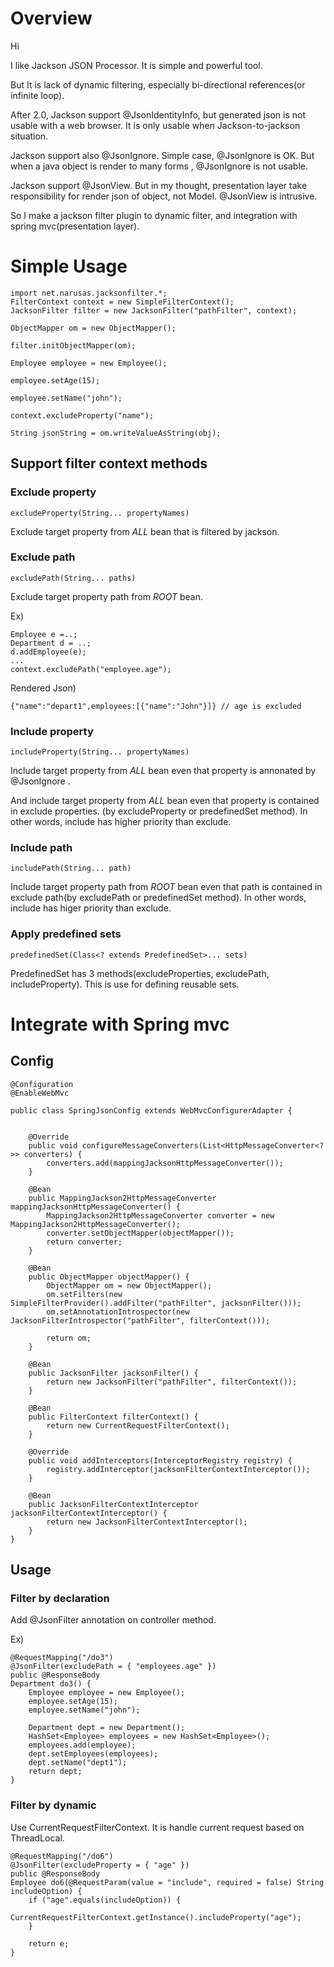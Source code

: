 # Overview 
Hi

I like Jackson JSON Processor. It is simple and powerful tool.

But It is lack of dynamic filtering, especially bi-directional references(or infinite loop).

After 2.0, Jackson support @JsonIdentityInfo, but generated json is not usable with a web browser. It is only usable when  Jackson-to-jackson situation.

Jackson support also @JsonIgnore. Simple case, @JsonIgnore is OK. But when a java object is render to many forms , @JsonIgnore is not usable.

Jackson support @JsonView. But in my thought, presentation layer  take responsibility for render json of object, not Model. @JsonView is  intrusive.      

So I make a jackson filter plugin to dynamic filter, and integration with spring mvc(presentation layer).
  

# Simple Usage


	import net.narusas.jacksonfilter.*;
	FilterContext context = new SimpleFilterContext();
	JacksonFilter filter = new JacksonFilter("pathFilter", context);
	
	ObjectMapper om = new ObjectMapper();
	
	filter.initObjectMapper(om);
	
	Employee employee = new Employee();
	
	employee.setAge(15);
	
	employee.setName("john");
	
	context.excludeProperty("name");
	
	String jsonString = om.writeValueAsString(obj);



## Support filter context methods
### Exclude property


	excludeProperty(String... propertyNames)


Exclude target property from _ALL_ bean that is filtered by jackson.


### Exclude path

	excludePath(String... paths)


Exclude target property path from _ROOT_ bean. 

Ex)

	Employee e =..;
	Department d = ..;
	d.addEmployee(e);
	...
	context.excludePath("employee.age");

Rendered Json)


	{"name":"depart1",employees:[{"name":"John"}]} // age is excluded



### Include property

	includeProperty(String... propertyNames)


Include target property from _ALL_ bean even that property is annonated by @JsonIgnore .

And include target property from _ALL_ bean even that property is contained in exclude properties. (by excludeProperty or predefinedSet method). In other words, include has higher priority than exclude. 


### Include path
	includePath(String... path)


Include target property path from _ROOT_ bean even that path is contained in exclude path(by excludePath or predefinedSet method). In other words, include has higer priority than exclude. 


### Apply predefined sets 
	predefinedSet(Class<? extends PredefinedSet>... sets)


PredefinedSet has 3 methods(excludeProperties, excludePath, includeProperty).  This is use for defining reusable sets. 



# Integrate with Spring mvc

## Config
	@Configuration
	@EnableWebMvc

	public class SpringJsonConfig extends WebMvcConfigurerAdapter {


		@Override
		public void configureMessageConverters(List<HttpMessageConverter<?>> converters) {
			converters.add(mappingJacksonHttpMessageConverter());
		}
	
		@Bean
		public MappingJackson2HttpMessageConverter mappingJacksonHttpMessageConverter() {
			MappingJackson2HttpMessageConverter converter = new MappingJackson2HttpMessageConverter();
			converter.setObjectMapper(objectMapper());
			return converter;
		}
	
		@Bean
		public ObjectMapper objectMapper() {
			ObjectMapper om = new ObjectMapper();
			om.setFilters(new SimpleFilterProvider().addFilter("pathFilter", jacksonFilter()));
			om.setAnnotationIntrospector(new JacksonFilterIntrospector("pathFilter", filterContext()));
	
			return om;
		}
	
		@Bean
		public JacksonFilter jacksonFilter() {
			return new JacksonFilter("pathFilter", filterContext());
		}
	
		@Bean
		public FilterContext filterContext() {
			return new CurrentRequestFilterContext();
		}
	
		@Override
		public void addInterceptors(InterceptorRegistry registry) {
			registry.addInterceptor(jacksonFilterContextInterceptor());
		}
	
		@Bean
		public JacksonFilterContextInterceptor jacksonFilterContextInterceptor() {
			return new JacksonFilterContextInterceptor();
		}
	}


## Usage
### Filter by declaration
Add @JsonFilter annotation on controller method. 

Ex)

	@RequestMapping("/do3")
	@JsonFilter(excludePath = { "employees.age" })
	public @ResponseBody
	Department do3() {
		Employee employee = new Employee();
		employee.setAge(15);
		employee.setName("john");

		Department dept = new Department();
		HashSet<Employee> employees = new HashSet<Employee>();
		employees.add(employee);
		dept.setEmployees(employees);
		dept.setName("dept1");
		return dept;
	}

### Filter by dynamic
Use  CurrentRequestFilterContext. It is handle current request based on ThreadLocal. 

	@RequestMapping("/do6")
	@JsonFilter(excludeProperty = { "age" })
	public @ResponseBody
	Employee do6(@RequestParam(value = "include", required = false) String includeOption) {
		if ("age".equals(includeOption)) {
			CurrentRequestFilterContext.getInstance().includeProperty("age");
		}

		return e;
	}
	
